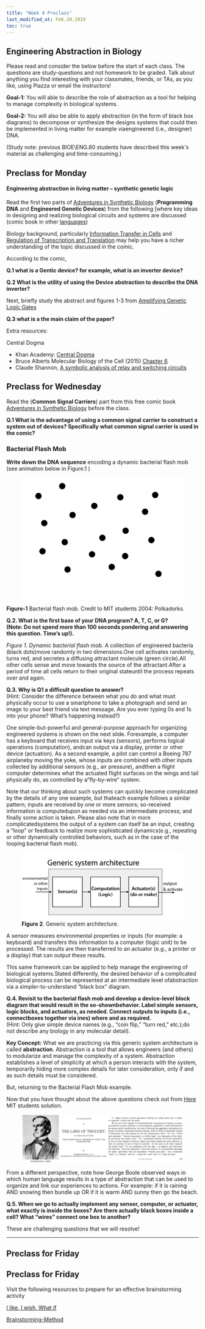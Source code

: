 ```yaml
---
title: "Week 4 Preclass"
last_modified_at: Feb.20.2019
toc: true
---
```

## Engineering Abstraction in Biology

Please read and consider the below before the start of each class. The questions are study-questions and not homework to be graded. Talk about anything you find interesting with your classmates, friends, or TAs, as you like, using Piazza or email the instructors!

**Goal-1:** You will able to describe the role of abstraction as a tool for helping 
to manage complexity in biological systems.

**Goal-2:** You will also be able to apply abstraction (in the form of black box diagrams) to decompose 
or synthesize the designs systems that could then be implemented in living matter for example viaengineered 
(i.e., designer) DNA.

(Study note: previous BIOE\ENG.80 students have described this week's material as challenging and time-consuming.)

## Preclass for Monday

#### Engineering abstraction in living matter – synthetic genetic logic

Read the first two parts of  [Adventures in Synthetic Biology](http://web.mit.edu/endy/www/scraps/comic/AiSB.vol1.pdf) (**Programming DNA** and **Engineered Genetic Devices**) from the following [where key ideas in designing and realizing biological circuits and systems are discussed (comic book in other [languages](https://openwetware.org/wiki/Adventures))

Biology background, particularly  [Information Transfer in Cells](https://www.nature.com/scitable/ebooks/cntNm-14749010/122996756/) and [Regulation of Transcription and Translation](https://www.nature.com/scitable/ebooks/cntNm-14749010/122996928/) may help you have a richer understanding of the topic discussed in the comic. 

According to the comic,

**Q.1  what is a Gentic device? for example, what is an inverter device?** 

**Q.2  What is the utility of using the Device abstraction to describe the DNA inverter?**

Next, briefly study the abstract and figures 1-3 from [Amplifying Genetic Logic Gates](https://science.sciencemag.org/content/340/6132/599/tab-pdf)

**Q.3  what is a the main claim of the paper?** 

Extra resources:

Central Dogma
- Khan Academy: [Central Dogma](https://www.khanacademy.org/science/biology/gene-expression-central-dogma)
- Bruce Alberts Molecular Biology of the Cell (2015) [Chapter 6](https://www.ncbi.nlm.nih.gov/books/NBK21054/) 
- Claude Shannon, [A symbolic analysis of relay and switching circuits](https://dspace.mit.edu/handle/1721.1/11173)

## Preclass for Wednesday

Read the (**Common Signal Carriers**) part from this free comic book [Adventures in Synthetic Biology](https://openwetware.org/wiki/Adventures) before the class. 

**Q.1  What is the advantage of using a  common signal carrier to construct a system out of devices?  Specifically what common signal carrier is used in the comic?**

### Bacterial Flash Mob

**Write down the DNA sequence** encoding a dynamic bacterial flash mob (see animation below in Figure.1 )

<figure>
<a href="/assets/images/w3_IEcolibratorMovie.gif"><img src="/assets/images/w3_IEcolibratorMovie.gif"></a>
</figure> 

**Figure-1** Bacterial flash mob. Credit to MIT students 2004: Polkadorks. 

**Q.2. What is the first base of your DNA program?  A, T, C, or G?  
(Note: Do not spend more than 100 seconds pondering and answering this question.  Time’s up!).**  

*Figure 1.  Dynamic bacterial flash mob.* 
A collection of engineered bacteria (black dots)move randomly in two dimensions.One cell activates randomly, turns red, and secretes a diffusing attractant molecule (green circle).All other cells sense and move towards the source of the attractant.After a period of time all cells return to their original stateuntil the process repeats over and again.

**Q.3. Why is Q1 a difficult question to answer?**   
(Hint: Consider the difference between what you do and what must physically occur to use a smartphone to take a photograph and send an image to your best friend via text message.  Are you ever typing 0s and 1s into your phone?  What’s happening instead?)

One simple-but-powerful and general-purpose approach for organizing engineered systems is shown on the next slide.  Forexample, a computer has a keyboard that receives input via keys (sensors), performs logical operations (computation), andcan output via a display, printer or other device (actuation).  As a second example, a pilot can control a Boeing 787 airplaneby moving the yoke, whose inputs are combined with other inputs collected by additional sensors (e.g., air pressure), andthen a flight computer determines what the actuated flight surfaces on the wings and tail physically do, as controlled by a“fly-by-wire” system.

Note that our thinking about such systems can quickly become complicated by the details of any one example, but thateach example follows a similar pattern; inputs are received by one or more sensors; so-received information is computedupon as needed via an intermediate process; and finally some action is taken.  Please also note that in more complicatedsystems the output of a system can itself be an input, creating a “loop” or feedback to realize more sophisticated dynamics(e.g., repeating or other dynamically controlled behaviors, such as in the case of the looping bacterial flash mob).

<figure>
<a href="/assets/images/generic system arch.png"><img src="/assets/images/generic system arch.png"></a>
<figcaption><b>Figure 2</b>. Generic system architecture.</figcaption>
</figure>

A sensor measures environmental properties or inputs  (for example: a keyboard) and transfers this information to a computer (logic unit) to be processed. The results are then transferred to an actuator (e.g., a printer or a display) that can output these results.

This same framework can be applied to help manage the engineering of biological systems.Stated differently, the desired behavior of a complicated biological process can be represented at an intermediate level ofabstraction via a simpler-to-understand  “black box” diagram.

**Q.4. Revisit to the bacterial flash mob and develop a device-level block diagram that would result in the so-shownbehavior.  Label simple sensors, logic blocks, and actuators, as needed.  Connect outputs to inputs (i.e., connectboxes together via ines) where and as required.**  
(Hint: Only give simple device names (e.g., “coin flip,” “turn red,” etc.);do not describe any biology in any molecular detail).

**Key Concept:** What we are practicing via this generic system architecture is called **abstraction**. 
Abstraction is a tool that allows engineers (and others) to modularize and manage the complexity of a system. Abstraction establishes a level of simplicity at which a person interacts with the system, temporarily hiding more complex details for later consideration, only if and as such details must be considered.  

But, returning to the Bacterial Flash Mob example.

Now that you have thought about the above questions check out from [Here](https://2006.igem.org/wiki/index.php/IAP2004:Polkadorks)  MIT students solution. 

<figure>
<a href="/assets/images/w6pc_the laws of thought.png"><img src="/assets/images/w6pc_the laws of thought.png"></a>
</figure>

From a different perspective, note how George Boole observed ways in which human language results in a type of abstraction that can be used to organize and link our experiences to actions.  For example: if it is raining AND snowing then bundle up OR if it is warm AND sunny then go the beach.

**Q.5. When we go to actually implement any sensor, computer, or actuator, what exactly is inside the boxes?  Are there actually black boxes inside a cell?  What “wires” connect one box to another?**

These are challenging questions that we will resolve!

______________________________________________________

##  Preclass for Friday
 




## Preclass for Friday 

Visit the following resources to prepare for an effective brainstorming activity

[I like, I wish, What if](https://dschool-old.stanford.edu/wp-content/themes/dschool/method-cards/i-like-i-wish-what-if.pdf)

[Brainstorming-Method](https://dschool-old.stanford.edu/sandbox/groups/dstudio/wiki/2fced/attachments/660d8/Brainstorming-Method.pdf?sessionID=d07c198d92501ebb3eee4ff3da193b387130fcbf)
